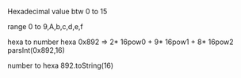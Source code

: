 Hexadecimal value btw 0 to 15 

range 0 to 9,A,b,c,d,e,f

hexa to number
hexa 0x892 => 2* 16pow0 + 9* 16pow1 + 8* 16pow2 
parsInt(0x892,16)


number to hexa
892.toString(16)
